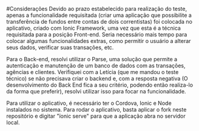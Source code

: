#Considerações
Devido ao prazo estabelecido para realização do teste, apenas a funcionalidade requisitada (criar uma aplicação que possibilite a transferência de fundos entre contas de dois correntistas) foi colocada no aplicativo, criado com Ionic Framework, uma vez que esta é a técnica requisitada para a posição Front-end. Seria necessário mais tempo para colocar algumas funcionalidades extras, como permitir o usuário a alterar seus dados, verificar suas transações, etc.

Para o Back-end, resolvi utilizar o Parse, uma solução que permite a autenticação e manutenção de um banco de dados com as transações, agências e clientes. Verifiquei com a Letícia (que me mandou o teste técnico) se não precisava criar o backend e, com a resposta negativa (O desenvolvimento do Back End fica a seu critério, podendo então realiza-lo da forma que preferir), resolvi utilizar isso para focar na funcionalidade.

Para utilizar o aplicativo, é necessário ter o Cordova, Ionic e Node instalados no sistema. Para rodar o aplicativo, basta aplicar o fork neste repositório e digitar "ïonic serve" para que a aplicação abra no servidor local.